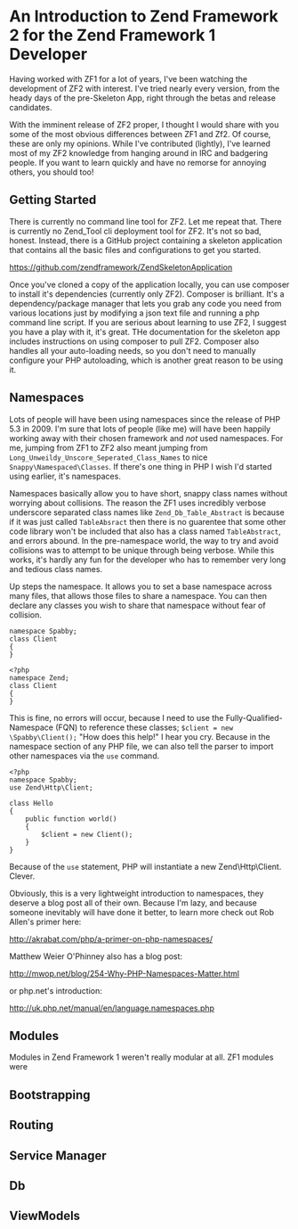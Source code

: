 An Introduction to Zend Framework 2 for the Zend Framework 1 Developer
==

Having worked with ZF1 for a lot of years, I've been watching the development of ZF2 with interest. I've tried nearly every version, from the heady days of the pre-Skeleton App, right through the betas and release candidates.

With the imminent release of ZF2 proper, I thought I would share with you some of the most obvious differences between ZF1 and Zf2. Of course, these are only my opinions. While I've contributed (lightly), I've learned most of my ZF2 knowledge from hanging around in IRC and badgering people. If you want to learn quickly and have no remorse for annoying others, you should too!

Getting Started
--
There is currently no command line tool for ZF2. Let me repeat that. There is currently no Zend_Tool cli deployment tool for ZF2. It's not so bad, honest. Instead, there is a GitHub project containing a skeleton application that contains all the basic files and configurations to get you started.

https://github.com/zendframework/ZendSkeletonApplication

Once you've cloned a copy of the application locally, you can use composer to install it's dependencies (currently only ZF2). Composer is brilliant. It's a dependency/package manager that lets you grab any code you need from various locations just by modifying a json text file and running a php command line script. If you are serious about learning to use ZF2, I suggest you have a play with it, it's great. THe documentation for the skeleton app includes instructions on using composer to pull ZF2. Composer also handles all your auto-loading needs, so you don't need to manually configure your PHP autoloading, which is another great reason to be using it.

Namespaces
--

Lots of people will have been using namespaces since the release of PHP 5.3 in 2009. I'm sure that lots of people (like me) will have been happily working away with their chosen framework and *not* used namespaces. For me, jumping from ZF1 to ZF2 also meant jumping from `Long_Unweildy_Unscore_Seperated_Class_Names` to nice `Snappy\Namespaced\Classes`. If there's one thing in PHP I wish I'd started using earlier, it's namespaces.

Namespaces basically allow you to have short, snappy class names without worrying about collisions. The reason the ZF1 uses incredibly verbose underscore separated class names like `Zend_Db_Table_Abstract` is because if it was just called `TableAbsract` then there is no guarentee that some other code library won't be included that also has a class named `TableAbstract`, and errors abound.
In the pre-namespace world, the way to try and avoid collisions was to attempt to be unique through being verbose. While this works, it's hardly any fun for the developer who has to remember very long and tedious class names.

Up steps the namespace. It allows you to set a base namespace across many files, that allows those files to share a namespace. You can then declare any classes you wish to share that namespace without fear of collision.

```<?php
namespace Spabby;
class Client
{
}

<?php
namespace Zend;
class Client
{
}
```
This is fine, no errors will occur, because I need to use the Fully-Qualified-Namespace (FQN) to reference these classes; 
`$client = new \Spabby\Client();`
"How does this help!" I hear you cry. Because in the namespace section of any PHP file, we can also tell the parser to import other namespaces via the `use` command.
```
<?php
namespace Spabby;
use Zend\Http\Client;

class Hello
{
    public function world()
    {
        $client = new Client();
    }
}
````
Because of the `use` statement, PHP will instantiate a new Zend\Http\Client. Clever.

Obviously, this is a very lightweight introduction to namespaces, they deserve a blog post all of their own. Because I'm lazy, and because someone inevitably will have done it better, to learn more check out Rob Allen's primer here:

http://akrabat.com/php/a-primer-on-php-namespaces/

Matthew Weier O'Phinney also has a blog post:

http://mwop.net/blog/254-Why-PHP-Namespaces-Matter.html

or php.net's introduction:

http://uk.php.net/manual/en/language.namespaces.php

Modules
--

Modules in Zend Framework 1 weren't really modular at all. ZF1 modules were

Bootstrapping
--

Routing
--

Service Manager
--

Db
--

ViewModels
--



